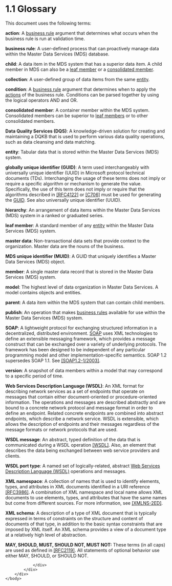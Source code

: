 <html dir="LTR" xmlns:mshelp="http://msdn.microsoft.com/mshelp" xmlns:ddue="http://ddue.schemas.microsoft.com/authoring/2003/5" xmlns:xlink="http://www.w3.org/1999/xlink" xmlns:tool="http://www.microsoft.com/tooltip">
    <head>
        <meta http-equiv="Content-Type" content="text/html; CHARSET=utf-8"></meta>
        <meta name="save" content="history"></meta>
        <title>1.1 Glossary</title>
        <xml>
            <mshelp:toctitle title="1.1 Glossary"></mshelp:toctitle>
            <mshelp:rltitle title="[MS-SSMDSWS-15]: Glossary"></mshelp:rltitle>
            <mshelp:keyword index="A" term="ad350219-f30b-4bac-99e5-6477986f9a7a"></mshelp:keyword>
            <mshelp:attr name="DCSext.ContentType" value="open specification"></mshelp:attr>
            <mshelp:attr name="AssetID" value="ad350219-f30b-4bac-99e5-6477986f9a7a"></mshelp:attr>
            <mshelp:attr name="TopicType" value="kbRef"></mshelp:attr>
            <mshelp:attr name="DCSext.Title" value="[MS-SSMDSWS-15]: Glossary" />
        </xml>
    </head>
    <body>
        <div id="header">
            <h1 class="heading">1.1 Glossary</h1>
        </div>
        <div id="mainSection">
            <div id="mainBody">
                <div id="allHistory" class="saveHistory"></div>
                <div id="sectionSection0" class="section" name="collapseableSection">
                    

<p>This document uses the following terms:</p>

<p><a id="gt_b178b6c0-7df9-4107-95ca-12c7f0b9900b" /><b>action</b>: A </a><a href="ad350219-f30b-4bac-99e5-6477986f9a7a.md#gt_b677f217-1682-44fc-9507-ca91e09123ef">business rule</a> argument that
determines what occurs when the business rule is run at validation time.</p>

<p><a id="gt_b677f217-1682-44fc-9507-ca91e09123ef" /><b>business rule</b>: A
user-defined process that can proactively manage data within the Master Data
Services (MDS) database.</a></p>

<p><a id="gt_bc38f35b-d253-4f8f-8dcc-095e3a211ae0" /><b>child</b>: A data item in the
MDS system that has a superior data item. A child member in MDS can also be a </a><a href="ad350219-f30b-4bac-99e5-6477986f9a7a.md#gt_ef790c80-7a97-4083-b642-b23eb6a84858">leaf member</a> or a <a href="ad350219-f30b-4bac-99e5-6477986f9a7a.md#gt_49006165-db07-41cd-8508-35e8dbf909f9">consolidated member</a>.</p>

<p><a id="gt_8f0a5e5b-e1b8-409f-936e-8edf43d9f7db" /><b>collection</b>: A
user-defined group of data items from the same </a><a href="ad350219-f30b-4bac-99e5-6477986f9a7a.md#gt_3b609270-c0f5-4220-8cf0-4c328f73684e">entity</a>.</p>

<p><a id="gt_9a1c3bd3-d971-482a-adfe-6f41e427b95f" /><b>condition</b>: A </a><a href="ad350219-f30b-4bac-99e5-6477986f9a7a.md#gt_b677f217-1682-44fc-9507-ca91e09123ef">business rule</a> argument that
determines when to apply the <a href="ad350219-f30b-4bac-99e5-6477986f9a7a.md#gt_b178b6c0-7df9-4107-95ca-12c7f0b9900b">actions</a>
of the business rule. Conditions can be parsed together by using the logical
operators AND and OR.</p>

<p><a id="gt_49006165-db07-41cd-8508-35e8dbf909f9" /><b>consolidated member</b>: A
container member within the MDS system. Consolidated members can be superior to
</a><a href="ad350219-f30b-4bac-99e5-6477986f9a7a.md#gt_ef790c80-7a97-4083-b642-b23eb6a84858">leaf members</a> or to
other consolidated members.</p>

<p><a id="gt_496f453f-e293-48d7-b1dd-b17794ff1688" /><b>Data Quality Services (DQS)</b>:
A knowledge-driven solution for creating and maintaining a DQKB that is used to
perform various data quality operations, such as data cleansing and data
matching.</a></p>

<p><a id="gt_3b609270-c0f5-4220-8cf0-4c328f73684e" /><b>entity</b>: Tabular data that
is stored within the Master Data Services (MDS) system.</a></p>

<p><a id="gt_f49694cc-c350-462d-ab8e-816f0103c6c1" /><b>globally unique identifier
(GUID)</b>: A term used interchangeably with universally unique identifier
(UUID) in Microsoft protocol technical documents (TDs). Interchanging the usage
of these terms does not imply or require a specific algorithm or mechanism to
generate the value. Specifically, the use of this term does not imply or
require that the algorithms described in </a><a href="https://go.microsoft.com/fwlink/?LinkId=90460">[RFC4122]</a> or <a href="https://go.microsoft.com/fwlink/?LinkId=89824">[C706]</a> must be used
for generating the <a href="ad350219-f30b-4bac-99e5-6477986f9a7a.md#gt_f49694cc-c350-462d-ab8e-816f0103c6c1">GUID</a>.
See also universally unique identifier (UUID).</p>

<p><a id="gt_a07fc05d-cdb0-442c-984a-dd3589b9f682" /><b>hierarchy</b>: An arrangement
of data items within the Master Data Services (MDS) system in a ranked or
graduated series.</a></p>

<p><a id="gt_ef790c80-7a97-4083-b642-b23eb6a84858" /><b>leaf member</b>: A standard
member of any </a><a href="ad350219-f30b-4bac-99e5-6477986f9a7a.md#gt_3b609270-c0f5-4220-8cf0-4c328f73684e">entity</a>
within the Master Data Services (MDS) system.</p>

<p><a id="gt_db32323d-7d76-464d-9fe8-c8d371d4b7df" /><b>master data</b>:
Non-transactional data sets that provide context to the organization. Master
data are the nouns of the business.</a></p>

<p><a id="gt_2bd35dd1-142e-4a80-9ac8-cd7ea05de566" /><b>MDS unique identifier (MUID)</b>:
A GUID that uniquely identifies a Master Data Services (MDS) object.</a></p>

<p><a id="gt_5d78ca78-a9b1-4791-8126-bf9494304b11" /><b>member</b>: A single master
data record that is stored in the Master Data Services (MDS) system.</a></p>

<p><a id="gt_0a221fc5-b917-42ae-8c32-33f19be2164f" /><b>model</b>: The highest level
of data organization in Master Data Services. A model contains objects and
entities.</a></p>

<p><a id="gt_e3252e84-26c6-4a4f-9284-214943ac42fc" /><b>parent</b>: A data item
within the MDS system that can contain child members.</a></p>

<p><a id="gt_60ab10b8-27a9-4379-b90f-ee41e71e286f" /><b>publish</b>: An operation
that makes </a><a href="ad350219-f30b-4bac-99e5-6477986f9a7a.md#gt_b677f217-1682-44fc-9507-ca91e09123ef">business
rules</a> available for use within the Master Data Services (MDS) system.</p>

<p><a id="gt_c1c313af-2310-4380-a6ea-c2cedc115958" /><b>SOAP</b>: A lightweight
protocol for exchanging structured information in a decentralized, distributed
environment. </a><a href="ad350219-f30b-4bac-99e5-6477986f9a7a.md#gt_c1c313af-2310-4380-a6ea-c2cedc115958">SOAP</a>
uses XML technologies to define an extensible messaging framework, which
provides a message construct that can be exchanged over a variety of underlying
protocols. The framework has been designed to be independent of any particular
programming model and other implementation-specific semantics. SOAP 1.2
supersedes SOAP 1.1. See <a href="https://go.microsoft.com/fwlink/?LinkId=90521">[SOAP1.2-1/2003]</a>.</p>

<p><a id="gt_a00b8f2a-178a-4107-ac92-bdd95492f3e1" /><b>version</b>: A snapshot of
data members within a model that may correspond to a specific period of time.</a></p>

<p><a id="gt_5a824664-0858-4b09-b852-83baf4584efa" /><b>Web Services Description
Language (WSDL)</b>: An XML format for describing network services as a set of
endpoints that operate on messages that contain either document-oriented or
procedure-oriented information. The operations and messages are described
abstractly and are bound to a concrete network protocol and message format in
order to define an endpoint. Related concrete endpoints are combined into
abstract endpoints, which describe a network service. WSDL is extensible, which
allows the description of endpoints and their messages regardless of the
message formats or network protocols that are used.</a></p>

<p><a id="gt_d5ccdf11-3f53-4118-a845-dfaca61838fb" /><b>WSDL message</b>: An
abstract, typed definition of the data that is communicated during a WSDL
operation </a><a href="https://go.microsoft.com/fwlink/?LinkId=90577">[WSDL]</a>.
Also, an element that describes the data being exchanged between web service
providers and clients.</p>

<p><a id="gt_61056d88-e7ee-4cea-8dcd-80a9ef5db083" /><b>WSDL port type</b>: A named
set of logically-related, abstract </a><a href="ad350219-f30b-4bac-99e5-6477986f9a7a.md#gt_5a824664-0858-4b09-b852-83baf4584efa">Web Services Description
Language (WSDL)</a> operations and messages.</p>

<p><a id="gt_485f05b3-df3b-45ac-b8bf-d05f5d185a24" /><b>XML namespace</b>: A
collection of names that is used to identify elements, types, and attributes in
XML documents identified in a URI reference </a><a href="https://go.microsoft.com/fwlink/?LinkId=90453">[RFC3986]</a>. A combination
of XML namespace and local name allows XML documents to use elements, types,
and attributes that have the same names but come from different sources. For
more information, see <a href="https://go.microsoft.com/fwlink/?LinkId=90602">[XMLNS-2ED]</a>.</p>

<p><a id="gt_bd0ce6f9-c350-4900-827e-951265294067" /><b>XML schema</b>: A description
of a type of XML document that is typically expressed in terms of constraints
on the structure and content of documents of that type, in addition to the
basic syntax constraints that are imposed by XML itself. An XML schema provides
a view of a document type at a relatively high level of abstraction.</a></p>

<p><b>MAY,
SHOULD, MUST, SHOULD NOT, MUST NOT:</b> These terms (in all caps) are used as
defined in <a href="https://go.microsoft.com/fwlink/?LinkId=90317">[RFC2119]</a>.
All statements of optional behavior use either MAY, SHOULD, or SHOULD NOT.</p>


                </div>
            </div>
        </div>
    </body>
</html>